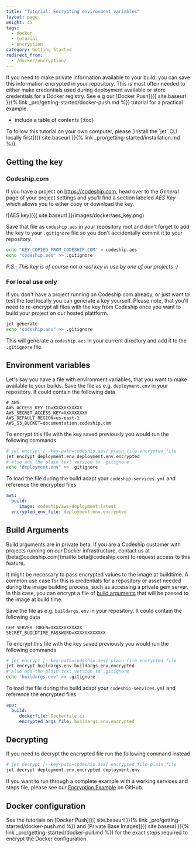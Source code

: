 ```yaml
---
title: "Tutorial: Encrypting environment variables"
layout: page
weight: 45
tags:
  - docker
  - tutorial
  - encryption
category: Getting Started
redirect_from:
  - /docker/encryption/
---
```


If you need to make private information available to your build, you can save this information encrypted in your repository. This is most often needed to either make credentials used during deployment available or store credentials for a Docker registry. See e.g our [Docker Push]({{ site.baseurl }}{% link _pro/getting-started/docker-push.md %}) tutorial for a practical example.

* include a table of contents
{:toc}

<div class="info-block">
To follow this tutorial on your own computer, please [install the `jet` CLI locally first]({{ site.baseurl }}{% link _pro/getting-started/installation.md %}).
</div>

## Getting the key

### Codeship.com

If you have a project on https://codeship.com, head over to the _General_ page of your project settings and you'll find a section labeled _AES Key_ which allows you to either copy or download the key.

![AES key]({{ site.baseurl }}/images/docker/aes_key.png)

Save that file as `codeship.aes` in your repository root and don't forget to add the key to your `.gitignore` file so you don't accidentally commit it to your repository.

```bash
echo "KEY_COPIED_FROM_CODESHIP.COM" > codeship.aes
echo "codeship.aes" >> .gitignore
```

_P.S.: This key is of course not a real key in use by one of our projects :)_

### For local use only

If you don't have a project running on Codeship.com already, or just want to test the tool locally you can generate a key yourself. Please note, that you'll need to re-encrypt all files with the key from Codeship once you want to build your project on our hosted plattform.

```bash
jet generate
echo "codeship.aes" >> .gitignore
```

This will generate a `codeship.aes` in your current directory and add it to the `.gitignore` file.

## Environment variables

Let's say you have a file with environment variables, that you want to make available to your builds. Save the file as e.g. `deployment.env` in your repository. It could contain the following data

```
# AWS
AWS_ACCESS_KEY_ID=XXXXXXXXXXX
AWS_SECRET_ACCESS_KEY=XXXXXXXXX
AWS_DEFAULT_REGION=us-east-1
AWS_S3_BUCKET=documentation.codeship.com
```

To encrypt this file with the key saved previously you would run the following commands

```bash
# jet encrypt [--key-path=codeship.aes] plain_file encrypted_file
jet encrypt deployment.env deployment.env.encrypted
# also add the plain text version to .gitignore
echo "deployment.env" >> .gitignore
```

To load the file during the build adapt your `codeship-services.yml` and reference the encrypted files

```yaml
aws:
  build:
     image: codeship/aws-deployment:latest
  encrypted_env_file: deployment.env.encrypted
```

## Build Arguments

<div class="info-block">
Build arguments are in private beta. If you are a Codeship customer with projects running on our Docker infrastructure, contact us at [beta@codeship.com](mailto:beta@codeship.com) to request access to this feature.
</div>


It might be necessary to pass encrypted values to the image at buildtime. A common use case for this is credentials for a repository or asset needed during the image building process, such as accessing a private gem server. In this case, you can encrypt a file of [build arguments](https://docs.docker.com/compose/compose-file/#/args) that will be passed to the image at build time.

Save the file as e.g. `buildargs.env` in your repository. It could contain the following data

```
GEM_SERVER_TOKEN=XXXXXXXXXXXX
SECRET_BUILDTIME_PASSWORD=XXXXXXXXXXXX
```

To encrypt this file with the key saved previously you would run the following commands

```bash
# jet encrypt [--key-path=codeship.aes] plain_file encrypted_file
jet encrypt buildargs.env buildargs.env.encrypted
# also add the plain text version to .gitignore
echo "buildargs.env" >> .gitignore
```

To load the file during the build adapt your `codeship-services.yml` and reference the encrypted files

```yaml
app:
  build:
     dockerfile: Dockerfile.ci
     encrypted_args_file: buildargs.env.encrypted
```

## Decrypting

If you need to decrypt the encrypted file run the following command instead

```bash
# jet decrypt [--key-path=codeship.aes] encrypted_file plain_file
jet decrypt deployment.env.encrypted deployment.env
```

If you want to run through a complete example with a working services and steps file, please see our [Encryption Example](https://github.com/codeship/codeship-tool-examples/tree/master/11.encrypted-aes) on GitHub.

## Docker configuration

See the tutorials on [Docker Push]({{ site.baseurl }}{% link _pro/getting-started/docker-push.md %}) and [Private Base Images]({{ site.baseurl }}{% link _pro/getting-started/docker-pull.md %}) for the exact steps required to encrypt the Docker configuration.
